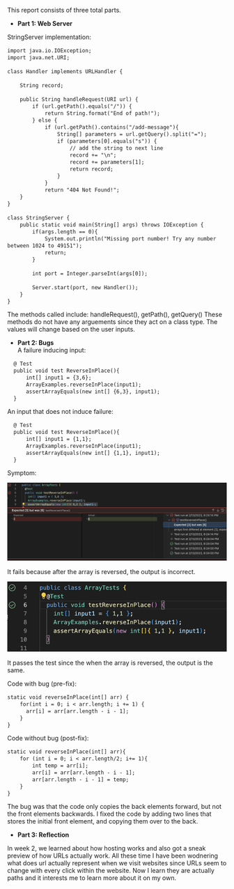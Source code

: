 This report consists of three total parts. 
* **Part 1: Web Server** </br>

StringServer implementation:
```
import java.io.IOException;
import java.net.URI;

class Handler implements URLHandler {
    
    String record;

    public String handleRequest(URI url) {
        if (url.getPath().equals("/")) {
            return String.format("End of path!");
        } else {
            if (url.getPath().contains("/add-message"){
                String[] parameters = url.getQuery().split("=");
                if (parameters[0].equals("s")) {
                    // add the string to next line
                    record += "\n";
                    record += parameters[1];
                    return record;
                }
            }
            return "404 Not Found!";
    }
}

class StringServer {
    public static void main(String[] args) throws IOException {
        if(args.length == 0){
            System.out.println("Missing port number! Try any number between 1024 to 49151");
            return;
        }

        int port = Integer.parseInt(args[0]);

        Server.start(port, new Handler());
    }
}
```

The methods called include: handleRequest(), getPath(), getQuery()
These methods do not have any arguements since they act on a class type. 
The values will change based on the user inputs.

* **Part 2: Bugs** </br>
A failure inducing input: 
```
  @ Test
  public void test ReverseInPlace(){
      int[] input1 = {3,6};
      ArrayExamples.reverseInPlace(input1);
      assertArrayEquals(new int[] {6,3}, input1);
  }
```

An input that does not induce failure: 
```
  @ Test
  public void test ReverseInPlace(){
      int[] input1 = {1,1};
      ArrayExamples.reverseInPlace(input1);
      assertArrayEquals(new int[] {1,1}, input1);
  }
```

Symptom: 

![Image](failureInduce.png) </br>

It fails because after the array is reversed, the output is incorrect. 

![Image](falsePositive.png) </br>

It passes the test since the when the array is reversed, the output is the same.

Code with bug (pre-fix):
```
static void reverseInPlace(int[] arr) {
    for(int i = 0; i < arr.length; i += 1) {
      arr[i] = arr[arr.length - i - 1];
    }
}
```

Code without bug (post-fix):
```
static void reverseInPlace(int[] arr){
    for (int i = 0; i < arr.length/2; i+= 1){
        int temp = arr[i];
        arr[i] = arr[arr.length - i - 1];
        arr[arr.length - i - 1] = temp;
    }
}
```

The bug was that the code only copies the back elements forward, but not the front elements backwards. I fixed the code by adding two lines that stores the initial front element, and copying them over to the back.

* **Part 3: Reflection** </br>

In week 2, we learned about how hosting works and also got a sneak preview of how URLs actually work. All these time I have been wodnering what does url actually represent when we visit websites since URLs seem to change with every click within the website. Now I learn they are actually paths and it interests me to learn more about it on my own.
